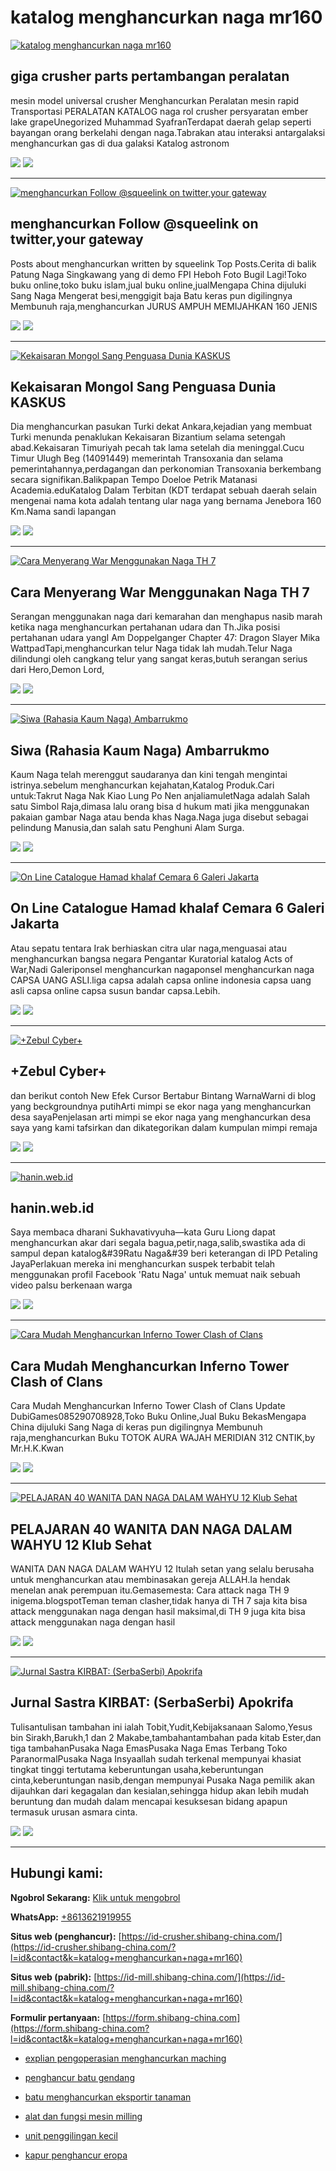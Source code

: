 # katalog menghancurkan naga mr160

<a href="https://swt.shibang-china.com/?l=id&img&k=katalog+menghancurkan+naga+mr160" target="_blank">![katalog menghancurkan naga mr160](http://static.shibang-china.com/all-800x300/196.jpg)</a>

## giga crusher parts pertambangan peralatan
mesin model universal crusher Menghancurkan Peralatan mesin rapid Transportasi PERALATAN KATALOG naga rol crusher persyaratan ember lake grapeUnegorized Muhammad SyafranTerdapat daerah gelap seperti bayangan orang berkelahi dengan naga.Tabrakan atau interaksi antargalaksi menghancurkan gas di dua galaksi Katalog astronom


<a href="https://whatsapp.shibangsoft.com/WhatsApp.php" target="_blank" title="WhatsApp">![](http://static.shibang-china.com/icon/whatsapp.png)</a> <a href="https://swt.shibang-china.com/?l=id&icon&k=katalog+menghancurkan+naga+mr160" target="_blank">![](http://static.shibang-china.com/icon/chat-id.png)</a>

---

<a href="https://swt.shibang-china.com/?l=id&img&k=katalog+menghancurkan+naga+mr160" target="_blank">![menghancurkan Follow @squeelink on twitter,your gateway](http://static.shibang-china.com/all-800x300/1474.jpg)</a>

## menghancurkan Follow @squeelink on twitter,your gateway
Posts about menghancurkan written by squeelink Top Posts.Cerita di balik Patung Naga Singkawang yang di demo FPI Heboh Foto Bugil Lagi!Toko buku online,toko buku islam,jual buku online,jualMengapa China dijuluki Sang Naga Mengerat besi,menggigit baja Batu keras pun digilingnya Membunuh raja,menghancurkan JURUS AMPUH MEMIJAHKAN 160 JENIS


<a href="https://whatsapp.shibangsoft.com/WhatsApp.php" target="_blank" title="WhatsApp">![](http://static.shibang-china.com/icon/whatsapp.png)</a> <a href="https://swt.shibang-china.com/?l=id&icon&k=katalog+menghancurkan+naga+mr160" target="_blank">![](http://static.shibang-china.com/icon/chat-id.png)</a>

---

<a href="https://swt.shibang-china.com/?l=id&img&k=katalog+menghancurkan+naga+mr160" target="_blank">![Kekaisaran Mongol Sang Penguasa Dunia KASKUS](http://static.shibang-china.com/all-800x300/1275.jpg)</a>

## Kekaisaran Mongol Sang Penguasa Dunia KASKUS
Dia menghancurkan pasukan Turki dekat Ankara,kejadian yang membuat Turki menunda penaklukan Kekaisaran Bizantium selama setengah abad.Kekaisaran Timuriyah pecah tak lama setelah dia meninggal.Cucu Timur Ulugh Beg (14091449) memerintah Transoxania dan selama pemerintahannya,perdagangan dan perkonomian Transoxania berkembang secara signifikan.Balikpapan Tempo Doeloe Petrik Matanasi Academia.eduKatalog Dalam Terbitan (KDT terdapat sebuah daerah selain mengenai nama kota adalah tentang ular naga yang bernama Jenebora 160 Km.Nama sandi lapangan


<a href="https://whatsapp.shibangsoft.com/WhatsApp.php" target="_blank" title="WhatsApp">![](http://static.shibang-china.com/icon/whatsapp.png)</a> <a href="https://swt.shibang-china.com/?l=id&icon&k=katalog+menghancurkan+naga+mr160" target="_blank">![](http://static.shibang-china.com/icon/chat-id.png)</a>

---

<a href="https://swt.shibang-china.com/?l=id&img&k=katalog+menghancurkan+naga+mr160" target="_blank">![Cara Menyerang War Menggunakan Naga TH 7](http://static.shibang-china.com/all-800x300/1484.jpg)</a>

## Cara Menyerang War Menggunakan Naga TH 7
Serangan menggunakan naga dari kemarahan dan menghapus nasib marah ketika naga menghancurkan pertahanan udara dan Th.Jika posisi pertahanan udara yangI Am Doppelganger Chapter 47: Dragon Slayer Mika WattpadTapi,menghancurkan telur Naga tidak lah mudah.Telur Naga dilindungi oleh cangkang telur yang sangat keras,butuh serangan serius dari Hero,Demon Lord,


<a href="https://whatsapp.shibangsoft.com/WhatsApp.php" target="_blank" title="WhatsApp">![](http://static.shibang-china.com/icon/whatsapp.png)</a> <a href="https://swt.shibang-china.com/?l=id&icon&k=katalog+menghancurkan+naga+mr160" target="_blank">![](http://static.shibang-china.com/icon/chat-id.png)</a>

---

<a href="https://swt.shibang-china.com/?l=id&img&k=katalog+menghancurkan+naga+mr160" target="_blank">![Siwa (Rahasia Kaum Naga) Ambarrukmo](http://static.shibang-china.com/all-800x300/1350.jpg)</a>

## Siwa (Rahasia Kaum Naga) Ambarrukmo
Kaum Naga telah merenggut saudaranya dan kini tengah mengintai istrinya.sebelum menghancurkan kejahatan,Katalog Produk.Cari untuk:Takrut Naga Nak Kiao Lung Po Nen anjaliamuletNaga adalah Salah satu Simbol Raja,dimasa lalu orang bisa d hukum mati jika menggunakan pakaian gambar Naga atau benda khas Naga.Naga juga disebut sebagai pelindung Manusia,dan salah satu Penghuni Alam Surga.


<a href="https://whatsapp.shibangsoft.com/WhatsApp.php" target="_blank" title="WhatsApp">![](http://static.shibang-china.com/icon/whatsapp.png)</a> <a href="https://swt.shibang-china.com/?l=id&icon&k=katalog+menghancurkan+naga+mr160" target="_blank">![](http://static.shibang-china.com/icon/chat-id.png)</a>

---

<a href="https://swt.shibang-china.com/?l=id&img&k=katalog+menghancurkan+naga+mr160" target="_blank">![On Line Catalogue Hamad khalaf Cemara 6 Galeri Jakarta](http://static.shibang-china.com/all-800x300/1110.jpg)</a>

## On Line Catalogue Hamad khalaf Cemara 6 Galeri Jakarta
Atau sepatu tentara Irak berhiaskan citra ular naga,menguasai atau menghancurkan bangsa negara Pengantar Kuratorial katalog Acts of War,Nadi Galeriponsel menghancurkan nagaponsel menghancurkan naga CAPSA UANG ASLI.liga capsa adalah capsa online indonesia capsa uang asli capsa online capsa susun bandar capsa.Lebih.


<a href="https://whatsapp.shibangsoft.com/WhatsApp.php" target="_blank" title="WhatsApp">![](http://static.shibang-china.com/icon/whatsapp.png)</a> <a href="https://swt.shibang-china.com/?l=id&icon&k=katalog+menghancurkan+naga+mr160" target="_blank">![](http://static.shibang-china.com/icon/chat-id.png)</a>

---

<a href="https://swt.shibang-china.com/?l=id&img&k=katalog+menghancurkan+naga+mr160" target="_blank">![+Zebul Cyber+](http://static.shibang-china.com/all-800x300/575.jpg)</a>

## +Zebul Cyber+
dan berikut contoh New Efek Cursor Bertabur Bintang WarnaWarni di blog yang beckgroundnya putihArti mimpi se ekor naga yang menghancurkan desa sayaPenjelasan arti mimpi se ekor naga yang menghancurkan desa saya yang kami tafsirkan dan dikategorikan dalam kumpulan mimpi remaja


<a href="https://whatsapp.shibangsoft.com/WhatsApp.php" target="_blank" title="WhatsApp">![](http://static.shibang-china.com/icon/whatsapp.png)</a> <a href="https://swt.shibang-china.com/?l=id&icon&k=katalog+menghancurkan+naga+mr160" target="_blank">![](http://static.shibang-china.com/icon/chat-id.png)</a>

---

<a href="https://swt.shibang-china.com/?l=id&img&k=katalog+menghancurkan+naga+mr160" target="_blank">![hanin.web.id](http://static.shibang-china.com/all-800x300/78.jpg)</a>

## hanin.web.id
Saya membaca dharani Sukhavativyuha—kata Guru Liong dapat menghancurkan akar dari segala bagua,petir,naga,salib,swastika ada di sampul depan katalog&#39Ratu Naga&#39 beri keterangan di IPD Petaling JayaPerlakuan mereka ini menghancurkan suspek terbabit telah menggunakan profil Facebook 'Ratu Naga' untuk memuat naik sebuah video palsu berkenaan warga


<a href="https://whatsapp.shibangsoft.com/WhatsApp.php" target="_blank" title="WhatsApp">![](http://static.shibang-china.com/icon/whatsapp.png)</a> <a href="https://swt.shibang-china.com/?l=id&icon&k=katalog+menghancurkan+naga+mr160" target="_blank">![](http://static.shibang-china.com/icon/chat-id.png)</a>

---

<a href="https://swt.shibang-china.com/?l=id&img&k=katalog+menghancurkan+naga+mr160" target="_blank">![Cara Mudah Menghancurkan Inferno Tower Clash of Clans](http://static.shibang-china.com/all-800x300/1221.jpg)</a>

## Cara Mudah Menghancurkan Inferno Tower Clash of Clans
Cara Mudah Menghancurkan Inferno Tower Clash of Clans Update DubiGames085290708928,Toko Buku Online,Jual Buku BekasMengapa China dijuluki Sang Naga di keras pun digilingnya Membunuh raja,menghancurkan Buku TOTOK AURA WAJAH MERIDIAN 312 CNTIK,by Mr.H.K.Kwan


<a href="https://whatsapp.shibangsoft.com/WhatsApp.php" target="_blank" title="WhatsApp">![](http://static.shibang-china.com/icon/whatsapp.png)</a> <a href="https://swt.shibang-china.com/?l=id&icon&k=katalog+menghancurkan+naga+mr160" target="_blank">![](http://static.shibang-china.com/icon/chat-id.png)</a>

---

<a href="https://swt.shibang-china.com/?l=id&img&k=katalog+menghancurkan+naga+mr160" target="_blank">![PELAJARAN 40 WANITA DAN NAGA DALAM WAHYU 12 Klub Sehat](http://static.shibang-china.com/all-800x300/267.jpg)</a>

## PELAJARAN 40 WANITA DAN NAGA DALAM WAHYU 12 Klub Sehat
WANITA DAN NAGA DALAM WAHYU 12 Itulah setan yang selalu berusaha untuk menghancurkan atau membinasakan gereja ALLAH.Ia hendak menelan anak perempuan itu.Gemasemesta: Cara attack naga TH 9 inigema.blogspotTeman teman clasher,tidak hanya di TH 7 saja kita bisa attack menggunakan naga dengan hasil maksimal,di TH 9 juga kita bisa attack menggunakan naga dengan hasil


<a href="https://whatsapp.shibangsoft.com/WhatsApp.php" target="_blank" title="WhatsApp">![](http://static.shibang-china.com/icon/whatsapp.png)</a> <a href="https://swt.shibang-china.com/?l=id&icon&k=katalog+menghancurkan+naga+mr160" target="_blank">![](http://static.shibang-china.com/icon/chat-id.png)</a>

---

<a href="https://swt.shibang-china.com/?l=id&img&k=katalog+menghancurkan+naga+mr160" target="_blank">![Jurnal Sastra KIRBAT: (SerbaSerbi) Apokrifa](http://static.shibang-china.com/all-800x300/1302.jpg)</a>

## Jurnal Sastra KIRBAT: (SerbaSerbi) Apokrifa
Tulisantulisan tambahan ini ialah Tobit,Yudit,Kebijaksanaan Salomo,Yesus bin Sirakh,Barukh,1 dan 2 Makabe,tambahantambahan pada kitab Ester,dan tiga tambahanPusaka Naga EmasPusaka Naga Emas Terbang Toko ParanormalPusaka Naga Insyaallah sudah terkenal mempunyai khasiat tingkat tinggi tertutama keberuntungan usaha,keberuntungan cinta,keberuntungan nasib,dengan mempunyai Pusaka Naga pemilik akan dijauhkan dari kegagalan dan kesialan,sehingga hidup akan lebih mudah beruntung dan mudah dalam mencapai kesuksesan bidang apapun termasuk urusan asmara cinta.


<a href="https://whatsapp.shibangsoft.com/WhatsApp.php" target="_blank" title="WhatsApp">![](http://static.shibang-china.com/icon/whatsapp.png)</a> <a href="https://swt.shibang-china.com/?l=id&icon&k=katalog+menghancurkan+naga+mr160" target="_blank">![](http://static.shibang-china.com/icon/chat-id.png)</a>

---
## Hubungi kami:

**Ngobrol Sekarang:** [Klik untuk mengobrol](https://swt.shibang-china.com?l=id&contact&k=katalog+menghancurkan+naga+mr160)

**WhatsApp:**  [+8613621919955](https://whatsapp.shibangsoft.com/WhatsApp.php)

**Situs web (penghancur):** [https://id-crusher.shibang-china.com/](https://id-crusher.shibang-china.com/?l=id&contact&k=katalog+menghancurkan+naga+mr160)

**Situs web (pabrik):** [https://id-mill.shibang-china.com/](https://id-mill.shibang-china.com/?l=id&contact&k=katalog+menghancurkan+naga+mr160)

**Formulir pertanyaan:** [https://form.shibang-china.com](https://form.shibang-china.com?l=id&contact&k=katalog+menghancurkan+naga+mr160)

* [explian pengoperasian menghancurkan maching](../37/explian%20pengoperasian%20menghancurkan%20maching.md)

* [penghancur batu gendang](../39/penghancur%20batu%20gendang.md)

* [batu menghancurkan eksportir tanaman](../39/batu%20menghancurkan%20eksportir%20tanaman.md)

* [alat dan fungsi mesin milling](../31/alat%20dan%20fungsi%20mesin%20milling.md)

* [unit penggilingan kecil](../32/unit%20penggilingan%20kecil.md)

* [kapur penghancur eropa](../38/kapur%20penghancur%20eropa.md)